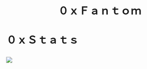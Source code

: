 <h1 align="center">０ｘＦａｎｔｏｍ<h1>
  ０ｘＳｔａｔｓ
<p>
  <img src="https://github-readme-stats.vercel.app/api?username=0xFantom&amp;count_private=true&amp;show_icons=true&amp;theme=dracula">
</p>
